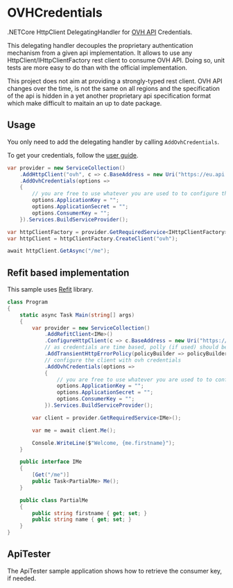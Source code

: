 # OVHCredentials

.NETCore HttpClient DelegatingHandler for [OVH API](https://api.ovh.com/) Credentials.

This delegating handler decouples the proprietary authentication mechanism from a given api implementation. It allows to use any HttpClient/IHttpClientFactory rest client to consume OVH API. Doing so, unit tests are more easy to do than with the official implementation.

This project does not aim at providing a strongly-typed rest client. OVH API changes over the time, is not the same on all regions and the specification of the api is hidden in a yet another proprietary api specification format which make difficult to maitain an up to date package.

## Usage

You only need to add the delegating handler by calling `AddOvhCredentials`.

To get your credentials, follow the [user guide](https://docs.ovh.com/gb/en/api/first-steps-with-ovh-api/#advanced-usage-pair-ovhcloud-apis-with-an-application_2). 

```csharp
var provider = new ServiceCollection()
    .AddHttpClient("ovh", c => c.BaseAddress = new Uri("https://eu.api.ovh.com/1.0"))
    .AddOvhCredentials(options =>
    {
        // you are free to use whatever you are used to to configure the handler
        options.ApplicationKey = "";
        options.ApplicationSecret = "";
        options.ConsumerKey = "";
    }).Services.BuildServiceProvider();

var httpClientFactory = provider.GetRequiredService<IHttpClientFactory>();
var httpClient = httpClientFactory.CreateClient("ovh");

await httpClient.GetAsync("/me");
```

## Refit based implementation

This sample uses [Refit](https://reactiveui.github.io/refit/) library.

```csharp
class Program
{
    static async Task Main(string[] args)
    {
        var provider = new ServiceCollection()
            .AddRefitClient<IMe>()
            .ConfigureHttpClient(c => c.BaseAddress = new Uri("https://eu.api.ovh.com/1.0"))
            // as credentials are time based, polly (if used) should be placed before credentials
            .AddTransientHttpErrorPolicy(policyBuilder => policyBuilder.RetryAsync(2))
            // configure the client with ovh credentials
            .AddOvhCredentials(options =>
            {
                // you are free to use whatever you are used to to configure the handler
                options.ApplicationKey = "";
                options.ApplicationSecret = "";
                options.ConsumerKey = "";
            }).Services.BuildServiceProvider();

        var client = provider.GetRequiredService<IMe>();

        var me = await client.Me();

        Console.WriteLine($"Welcome, {me.firstname}");
    }

    public interface IMe
    {
        [Get("/me")]
        public Task<PartialMe> Me();
    }

    public class PartialMe
    {
        public string firstname { get; set; }
        public string name { get; set; }
    }
}
```

## ApiTester

The ApiTester sample application shows how to retrieve the consumer key, if needed.
